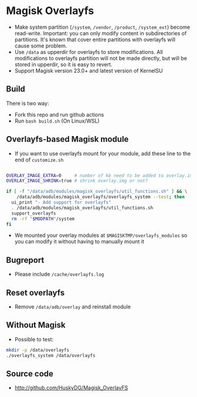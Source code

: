 # Magisk Overlayfs

- Make system partition (`/system`, `/vendor`, `/product`, `/system_ext`) become read-write. Important: you can only modify content in subdirectories of partitions. It's known that cover entire partitions with overlayfs will cause some problem.
- Use `/data` as upperdir for overlayfs to store modifications. All modifications to overlayfs partition will not be made directly, but will be stored in upperdir, so it is easy to revert.
- Support Magisk version 23.0+ and latest version of KernelSU

## Build

There is two way:
- Fork this repo and run github actions
- Run `bash build.sh` (On Linux/WSL)

## Overlayfs-based Magisk module

- If you want to use overlayfs mount for your module, add these line to the end of `customize.sh`

```bash

OVERLAY_IMAGE_EXTRA=0     # number of kb need to be added to overlay.img
OVERLAY_IMAGE_SHRINK=true # shrink overlay.img or not?

if [ -f "/data/adb/modules/magisk_overlayfs/util_functions.sh" ] && \
    /data/adb/modules/magisk_overlayfs/overlayfs_system --test; then
  ui_print "- Add support for overlayfs"
  . /data/adb/modules/magisk_overlayfs/util_functions.sh
  support_overlayfs
  rm -rf "$MODPATH"/system
fi
```

- We mounted your overlay modules at `$MAGISKTMP/overlayfs_modules` so you can modify it without having to manually mount it

## Bugreport

- Please include `/cache/overlayfs.log`

## Reset overlayfs

- Remove `/data/adb/overlay` and reinstall module

## Without Magisk

- Possible to test:

```bash
mkdir -p /data/overlayfs
./overlayfs_system /data/overlayfs
```

## Source code

- <http://github.com/HuskyDG/Magisk_OverlayFS>